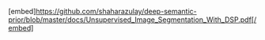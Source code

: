 [embed]https://github.com/shaharazulay/deep-semantic-prior/blob/master/docs/Unsupervised_Image_Segmentation_With_DSP.pdf[/embed]
